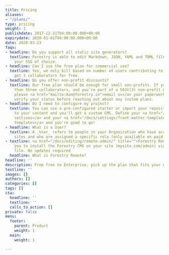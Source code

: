 ```yaml
---
title: Pricing
aliases:
- "/plans/"
type: pricing
weight: 1
publishdate: 2017-12-31T04:00:00.000+00:00
expirydate: 2030-01-01T04:00:00.000+00:00
date: 2020-03-23
faqs:
- headline: Do you support all static site generators?
  textline: Forestry is able to edit Markdown, JSON, YAML and TOML files, no matter
    your SSG of choice.
- headline: Can I use the free plan for commercial use?
  textline: Yes, we only bill based on number of users contributing to a site, you
    get 3 collaborators for free.
- headline: Do you offer non-profit discounts?
  textline: Our free plan should be enough for small non-profits. If you need more
    than three collaborators, and you’re part of a 501©(3) non-profit organization,
    please <a href="mailto:dan@forestry.io">email us</a> your paperwork, and we’ll
    verify your status before reaching out about any custom plans.
- headline: Do I need to configure my project?
  textline: You can use a pre-configured starter or import your repository, point
    to your content and you'll get a custom CMS. Define your <a href="/docs/settings/content-sections/">custom
    sections</a> and your <a href="/docs/settings/front-matter-templates/">front matter
    templates</a> and you're good to go!
- headline: What is a User?
  textline: A _User_ refers to people in your Organization who have access to your
    sites and who are assigned a specific role (only available on paid plans).
- textline: <a href="/docs/editing/remote-admin/" title="">Forestry Remote</a> allows
    you to install the Forestry CMS on your site (mysite.com/admin) via a single html
    file. No updates required
  headline: What is Forestry Remote?
headline: ''
description: From free to Enterprise, pick up the plan that fits your needs.
textline: ''
images: []
authors: []
categories: []
tags: []
cta:
  headline: ''
  textline: ''
  calls_to_action: []
private: false
menu:
  footer:
    parent: Product
    weight: 1
  main:
    weight: 1

---
```

